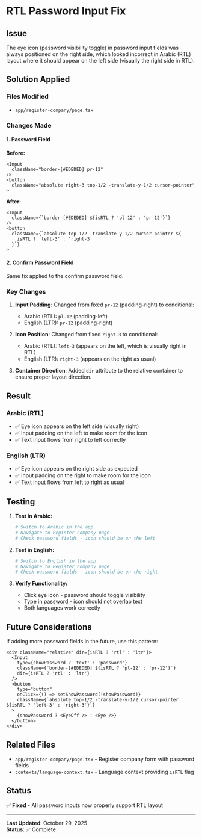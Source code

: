 # RTL Password Input Fix

## Issue

The eye icon (password visibility toggle) in password input fields was always positioned on the right side, which looked incorrect in Arabic (RTL) layout where it should appear on the left side (visually the right side in RTL).

## Solution Applied

### Files Modified

- `app/register-company/page.tsx`

### Changes Made

#### 1. Password Field

**Before:**

```tsx
<Input
  className="border-[#EDEDED] pr-12"
/>
<button
  className="absolute right-3 top-1/2 -translate-y-1/2 cursor-pointer"
>
```

**After:**

```tsx
<Input
  className={`border-[#EDEDED] ${isRTL ? 'pl-12' : 'pr-12'}`}
/>
<button
  className={`absolute top-1/2 -translate-y-1/2 cursor-pointer ${
    isRTL ? 'left-3' : 'right-3'
  }`}
>
```

#### 2. Confirm Password Field

Same fix applied to the confirm password field.

### Key Changes

1. **Input Padding**: Changed from fixed `pr-12` (padding-right) to conditional:

   - Arabic (RTL): `pl-12` (padding-left)
   - English (LTR): `pr-12` (padding-right)

2. **Icon Position**: Changed from fixed `right-3` to conditional:

   - Arabic (RTL): `left-3` (appears on the left, which is visually right in RTL)
   - English (LTR): `right-3` (appears on the right as usual)

3. **Container Direction**: Added `dir` attribute to the relative container to ensure proper layout direction.

## Result

### Arabic (RTL)

- ✅ Eye icon appears on the left side (visually right)
- ✅ Input padding on the left to make room for the icon
- ✅ Text input flows from right to left correctly

### English (LTR)

- ✅ Eye icon appears on the right side as expected
- ✅ Input padding on the right to make room for the icon
- ✅ Text input flows from left to right as usual

## Testing

1. **Test in Arabic:**

   ```bash
   # Switch to Arabic in the app
   # Navigate to Register Company page
   # Check password fields - icon should be on the left
   ```

2. **Test in English:**

   ```bash
   # Switch to English in the app
   # Navigate to Register Company page
   # Check password fields - icon should be on the right
   ```

3. **Verify Functionality:**
   - Click eye icon - password should toggle visibility
   - Type in password - icon should not overlap text
   - Both languages work correctly

## Future Considerations

If adding more password fields in the future, use this pattern:

```tsx
<div className="relative" dir={isRTL ? 'rtl' : 'ltr'}>
  <Input
    type={showPassword ? 'text' : 'password'}
    className={`border-[#EDEDED] ${isRTL ? 'pl-12' : 'pr-12'}`}
    dir={isRTL ? 'rtl' : 'ltr'}
  />
  <button
    type="button"
    onClick={() => setShowPassword(!showPassword)}
    className={`absolute top-1/2 -translate-y-1/2 cursor-pointer ${isRTL ? 'left-3' : 'right-3'}`}
  >
    {showPassword ? <EyeOff /> : <Eye />}
  </button>
</div>
```

## Related Files

- `app/register-company/page.tsx` - Register company form with password fields
- `contexts/language-context.tsx` - Language context providing `isRTL` flag

## Status

✅ **Fixed** - All password inputs now properly support RTL layout

---

**Last Updated**: October 29, 2025  
**Status**: ✅ Complete

